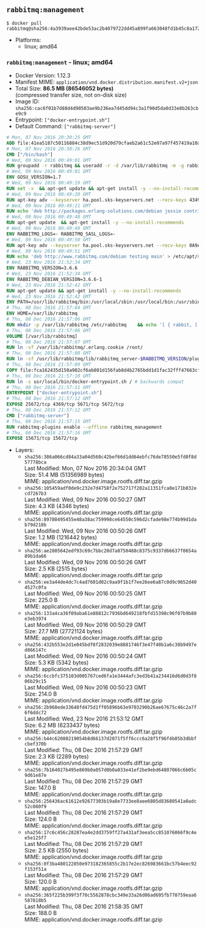 ## `rabbitmq:management`

```console
$ docker pull rabbitmq@sha256:4a3939aee42bde53ac2b4079722dd45a899fa663048fd1b45c8a17279acf5709
```

-	Platforms:
	-	linux; amd64

### `rabbitmq:management` - linux; amd64

-	Docker Version: 1.12.3
-	Manifest MIME: `application/vnd.docker.distribution.manifest.v2+json`
-	Total Size: **86.5 MB (86546052 bytes)**  
	(compressed transfer size, not on-disk size)
-	Image ID: `sha256:cac6f01b7d88d4d90503ae9b236ea7d45dd94c3a1f90d5da0d33e8b263cbe9c9`
-	Entrypoint: `["docker-entrypoint.sh"]`
-	Default Command: `["rabbitmq-server"]`

```dockerfile
# Mon, 07 Nov 2016 20:30:25 GMT
ADD file:41ea5187c50116884c38d9ec51d920d79cfaeb2a61c52e07a97f457419a10a4f in / 
# Mon, 07 Nov 2016 20:30:26 GMT
CMD ["/bin/bash"]
# Wed, 09 Nov 2016 00:49:01 GMT
RUN groupadd -r rabbitmq && useradd -r -d /var/lib/rabbitmq -m -g rabbitmq rabbitmq
# Wed, 09 Nov 2016 00:49:01 GMT
ENV GOSU_VERSION=1.7
# Wed, 09 Nov 2016 00:49:19 GMT
RUN set -x 	&& apt-get update && apt-get install -y --no-install-recommends ca-certificates wget && rm -rf /var/lib/apt/lists/* 	&& wget -O /usr/local/bin/gosu "https://github.com/tianon/gosu/releases/download/$GOSU_VERSION/gosu-$(dpkg --print-architecture)" 	&& wget -O /usr/local/bin/gosu.asc "https://github.com/tianon/gosu/releases/download/$GOSU_VERSION/gosu-$(dpkg --print-architecture).asc" 	&& export GNUPGHOME="$(mktemp -d)" 	&& gpg --keyserver ha.pool.sks-keyservers.net --recv-keys B42F6819007F00F88E364FD4036A9C25BF357DD4 	&& gpg --batch --verify /usr/local/bin/gosu.asc /usr/local/bin/gosu 	&& rm -r "$GNUPGHOME" /usr/local/bin/gosu.asc 	&& chmod +x /usr/local/bin/gosu 	&& gosu nobody true 	&& apt-get purge -y --auto-remove ca-certificates wget
# Wed, 09 Nov 2016 00:49:20 GMT
RUN apt-key adv --keyserver ha.pool.sks-keyservers.net --recv-keys 434975BD900CCBE4F7EE1B1ED208507CA14F4FCA
# Wed, 09 Nov 2016 00:49:21 GMT
RUN echo 'deb http://packages.erlang-solutions.com/debian jessie contrib' > /etc/apt/sources.list.d/erlang.list
# Wed, 09 Nov 2016 00:49:48 GMT
RUN apt-get update 	&& apt-get install -y --no-install-recommends 		erlang-asn1 		erlang-base-hipe 		erlang-crypto 		erlang-eldap 		erlang-inets 		erlang-mnesia 		erlang-nox 		erlang-os-mon 		erlang-public-key 		erlang-ssl 		erlang-xmerl 	&& rm -rf /var/lib/apt/lists/*
# Wed, 09 Nov 2016 00:49:49 GMT
ENV RABBITMQ_LOGS=- RABBITMQ_SASL_LOGS=-
# Wed, 09 Nov 2016 00:49:50 GMT
RUN apt-key adv --keyserver ha.pool.sks-keyservers.net --recv-keys 0A9AF2115F4687BD29803A206B73A36E6026DFCA
# Wed, 09 Nov 2016 00:49:51 GMT
RUN echo 'deb http://www.rabbitmq.com/debian testing main' > /etc/apt/sources.list.d/rabbitmq.list
# Wed, 23 Nov 2016 21:52:34 GMT
ENV RABBITMQ_VERSION=3.6.6
# Wed, 23 Nov 2016 21:52:34 GMT
ENV RABBITMQ_DEBIAN_VERSION=3.6.6-1
# Wed, 23 Nov 2016 21:52:42 GMT
RUN apt-get update && apt-get install -y --no-install-recommends 		rabbitmq-server=$RABBITMQ_DEBIAN_VERSION 	&& rm -rf /var/lib/apt/lists/*
# Wed, 23 Nov 2016 21:52:42 GMT
ENV PATH=/usr/lib/rabbitmq/bin:/usr/local/sbin:/usr/local/bin:/usr/sbin:/usr/bin:/sbin:/bin
# Thu, 08 Dec 2016 21:57:04 GMT
ENV HOME=/var/lib/rabbitmq
# Thu, 08 Dec 2016 21:57:06 GMT
RUN mkdir -p /var/lib/rabbitmq /etc/rabbitmq 	&& echo '[ { rabbit, [ { loopback_users, [ ] } ] } ].' > /etc/rabbitmq/rabbitmq.config 	&& chown -R rabbitmq:rabbitmq /var/lib/rabbitmq /etc/rabbitmq 	&& chmod -R 777 /var/lib/rabbitmq /etc/rabbitmq
# Thu, 08 Dec 2016 21:57:06 GMT
VOLUME [/var/lib/rabbitmq]
# Thu, 08 Dec 2016 21:57:07 GMT
RUN ln -sf /var/lib/rabbitmq/.erlang.cookie /root/
# Thu, 08 Dec 2016 21:57:08 GMT
RUN ln -sf /usr/lib/rabbitmq/lib/rabbitmq_server-$RABBITMQ_VERSION/plugins /plugins
# Thu, 08 Dec 2016 21:57:09 GMT
COPY file:fca162435d150a902cf6ab801d156fab8d4b2765bdd1d1fac32fff47663cff1e in /usr/local/bin/ 
# Thu, 08 Dec 2016 21:57:10 GMT
RUN ln -s usr/local/bin/docker-entrypoint.sh / # backwards compat
# Thu, 08 Dec 2016 21:57:11 GMT
ENTRYPOINT ["docker-entrypoint.sh"]
# Thu, 08 Dec 2016 21:57:12 GMT
EXPOSE 25672/tcp 4369/tcp 5671/tcp 5672/tcp
# Thu, 08 Dec 2016 21:57:12 GMT
CMD ["rabbitmq-server"]
# Thu, 08 Dec 2016 21:57:15 GMT
RUN rabbitmq-plugins enable --offline rabbitmq_management
# Thu, 08 Dec 2016 21:57:16 GMT
EXPOSE 15671/tcp 15672/tcp
```

-	Layers:
	-	`sha256:386a066cd84a33a04d560c42bef66d1dd64ebfc76de78550e5fd0f8d57778bca`  
		Last Modified: Mon, 07 Nov 2016 20:34:04 GMT  
		Size: 51.4 MB (51356989 bytes)  
		MIME: application/vnd.docker.image.rootfs.diff.tar.gzip
	-	`sha256:105459adf0de9c232e7d4758f2e752717f202a11351fca0e171b832ecd7267b3`  
		Last Modified: Wed, 09 Nov 2016 00:50:27 GMT  
		Size: 4.3 KB (4346 bytes)  
		MIME: application/vnd.docker.image.rootfs.diff.tar.gzip
	-	`sha256:89780495455e48a38ac759998ce64550c596d2cfade98e774b99d1dab79d218b`  
		Last Modified: Wed, 09 Nov 2016 00:50:26 GMT  
		Size: 1.2 MB (1216442 bytes)  
		MIME: application/vnd.docker.image.rootfs.diff.tar.gzip
	-	`sha256:ae2805642edf93c69c7bbc20d7a8750488c8375c9337d66637f0654a89b1da66`  
		Last Modified: Wed, 09 Nov 2016 00:50:26 GMT  
		Size: 2.5 KB (2515 bytes)  
		MIME: application/vnd.docker.image.rootfs.diff.tar.gzip
	-	`sha256:ee3a44de4dc7c4ad7601d02c9aa9f1b1f7ee26ee6a87c0d9c9652d404527c0fa`  
		Last Modified: Wed, 09 Nov 2016 00:50:25 GMT  
		Size: 225.0 B  
		MIME: application/vnd.docker.image.rootfs.diff.tar.gzip
	-	`sha256:133a4ca36f09aba61e88812c7936bd649218fbfd15398c96f07b9b80e3eb3974`  
		Last Modified: Wed, 09 Nov 2016 00:50:29 GMT  
		Size: 27.7 MB (27721124 bytes)  
		MIME: application/vnd.docker.image.rootfs.diff.tar.gzip
	-	`sha256:432b553e2d1e045bdf8f2832039e8881746f3e47f40b1a6c38b9497ed866147c`  
		Last Modified: Wed, 09 Nov 2016 00:50:24 GMT  
		Size: 5.3 KB (5342 bytes)  
		MIME: application/vnd.docker.image.rootfs.diff.tar.gzip
	-	`sha256:6ccbfc375103d005767ced6fa1e3444afc3ed3b41a234416d6d0d3f806b29c15`  
		Last Modified: Wed, 09 Nov 2016 00:50:23 GMT  
		Size: 214.0 B  
		MIME: application/vnd.docker.image.rootfs.diff.tar.gzip
	-	`sha256:2b968ede33648fd475d1ff05896b63e9703290b26ae67675c46c2a7f6f6ddc72`  
		Last Modified: Wed, 23 Nov 2016 21:53:12 GMT  
		Size: 6.2 MB (6233437 bytes)  
		MIME: application/vnd.docker.image.rootfs.diff.tar.gzip
	-	`sha256:b44c62080219054b8d66137d2071f5ff6ccc6a28f5f96f4b05b3dbbfcbef370b`  
		Last Modified: Thu, 08 Dec 2016 21:57:29 GMT  
		Size: 2.3 KB (2289 bytes)  
		MIME: application/vnd.docker.image.rootfs.diff.tar.gzip
	-	`sha256:7b164027b495e869b0a057d0b0a033e41ef2be9ebd64807066c6b05c9d61e87e`  
		Last Modified: Thu, 08 Dec 2016 21:57:29 GMT  
		Size: 147.0 B  
		MIME: application/vnd.docker.image.rootfs.diff.tar.gzip
	-	`sha256:256436ac61612e92677303b19a8e7733ee8aee6805d83680541a0adc52c080f9`  
		Last Modified: Thu, 08 Dec 2016 21:57:29 GMT  
		Size: 124.0 B  
		MIME: application/vnd.docker.image.rootfs.diff.tar.gzip
	-	`sha256:17c6c456c28287ea4e2dd3759ff27a431af3eea5cc851076066f9c4ee5e125f7`  
		Last Modified: Thu, 08 Dec 2016 21:57:29 GMT  
		Size: 2.5 KB (2550 bytes)  
		MIME: application/vnd.docker.image.rootfs.diff.tar.gzip
	-	`sha256:0f3ba480122850e973182365855c2b17e2ec826983661bc57b4eec92f153f51a`  
		Last Modified: Thu, 08 Dec 2016 21:57:29 GMT  
		Size: 120.0 B  
		MIME: application/vnd.docker.image.rootfs.diff.tar.gzip
	-	`sha256:365f225b399f3f70c5562878cbc349e33a26d06ad695fb770759eaa6587818b5`  
		Last Modified: Thu, 08 Dec 2016 21:58:35 GMT  
		Size: 188.0 B  
		MIME: application/vnd.docker.image.rootfs.diff.tar.gzip
